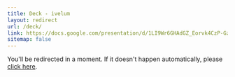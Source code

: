 ```yaml
---
title: Deck - ivelum
layout: redirect
url: /deck/
link: https://docs.google.com/presentation/d/1LI9Wr6GHAdGZ_Eorvk4CzP-GzHpRb6H0y00Apb3E_FU/edit
sitemap: false
---
```


You'll be redirected in a moment. If it doesn't happen automatically, please
[click here](https://docs.google.com/presentation/d/1LI9Wr6GHAdGZ_Eorvk4CzP-GzHpRb6H0y00Apb3E_FU/edit).
